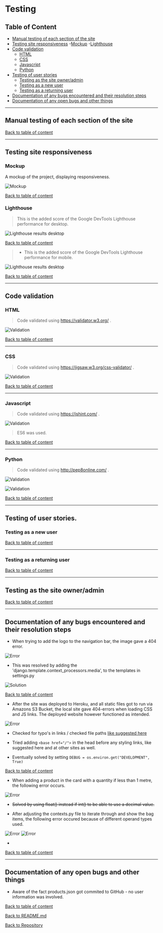 # Testing

## Table of Content

- [Manual testing of each section of the site](#manual-testing-of-each-section-of-the-site)
- [Testing site responsiveness](#testing-site-responsiveness)
    -[Mockup](#mockup)
    -[Lighthouse](#lighthouse)
- [Code validation](#code-validation)
    - [HTML](#html)
    - [CSS](#css)
    - [Javascript](#javascript)
    - [Python](#python)
- [Testing of user stories](#testing-of-user-stories) 
    - [Testing as the site owner/admin](#testing-as-the-site-owner/admin)
    - [Testing as a new user](#testing-as-a-new-user)
    - [Testing as a returning user](#testing-as-a-returning-user)
- [Documentation of any bugs encountered and their resolution steps](#documentation-of-any-bugs-encountered-and-their-resolution-steps)
- [Documentation of any open bugs and other things](#documentation-of-any-open-bugs-and-other-things)

---

## Manual testing of each section of the site




[Back to table of content](#table-of-content)

---

## Testing site responsiveness 

  ### Mockup

A mockup of the project, displaying responsiveness.

![Mockup](-----------------------------)

[Back to table of content](#table-of-content)

  ### Lighthouse

> This is the added score of the Google DevTools Lighthouse performance for desktop.

![Lighthouse results desktop](---------------------------------------)

[Back to table of content](#table-of-content)


> - This is the added score of the Google DevTools Lighthouse performance for mobile.

![Lighthouse results desktop](----------------------------------------)

[Back to table of content](#table-of-content)

---

## Code validation

### HTML

> Code validated using https://validator.w3.org/ .

![Validation](----------------------------------------)

[Back to table of content](#table-of-content)

---

### CSS

> Code validated using https://jigsaw.w3.org/css-validator/ .

![Validation](----------------------------------------)

[Back to table of content](#table-of-content)

---

### Javascript

> Code validated using https://jshint.com/ .

![Validation](----------------------------------------)

> ES6 was used. 


[Back to table of content](#table-of-content)

---

### Python

> Code validated using http://pep8online.com/ .

![Validation]((----------------------------------------))

![Validation]((----------------------------------------))



[Back to table of content](#table-of-content)

---

## Testing of user stories.

  ### Testing as a new user



[Back to table of content](#table-of-content)

---

  ### Testing as a returning user



[Back to table of content](#table-of-content)

---

  ## Testing as the site owner/admin



[Back to table of content](#table-of-content)

---

## Documentation of any bugs encountered and their resolution steps

- When trying to add the logo to the navigation bar, the image gave a 404 error.

![Error](media/testing/logo-error-1.png)

- This was resolved by adding the 'django.template.context_processors.media',  to the templates in settings.py

![Solution](media/testing/logo-error-solve.png)

[Back to table of content](#table-of-content)

- After the site was deployed to Heroku, and all static files got to run via Amazons S3 Bucket, the local site gave 404-errors when loading CSS and JS links. The deployed website however functioned as intended. 

![Error](media/testing/local-css-404.png)

- Checked for typo's in links / checked file paths [like suggested here](https://stackoverflow.com/questions/48248832/stylesheet-not-loaded-because-of-mime-type)
- Tried adding `<base href="/">` in the head before any styling links, like suggested here and at other sites as well.

- Eventually solved by setting `DEBUG = os.environ.get("DEVELOPMENT", True)`

[Back to table of content](#table-of-content)

- When adding a product in the card with a quantity if less than 1 metre, the following error occurs.

![Error](media/testing/add-to-bag-error.png)

- ~~Solved by using float() instead if int() to be able to use a decimal value.~~ 

- After adjusting the contexts.py file to iterate through and show the bag items, the following error occured because of different operand types used.

![Error](media/testing/float-decimal-error-1.png)
![Error](media/testing/float-decimal-error-2.png)

- 

[Back to table of content](#table-of-content)

---

## Documentation of any open bugs and other things

- Aware of the fact products.json got commited to GitHub - no user information was involved.


[Back to table of content](#table-of-content)

[Back to README.md](https://github.com/nowane/ecommerce/blob/main/README.md)

[Back to Repository](https://github.com/nowane/eatspiration)